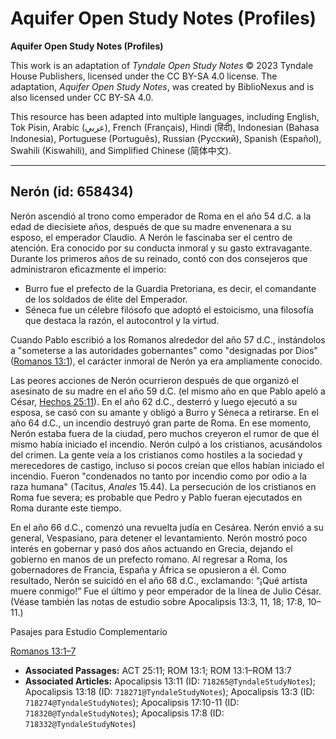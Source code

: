# Aquifer Open Study Notes (Profiles)

**Aquifer Open Study Notes (Profiles)**

This work is an adaptation of *Tyndale Open Study Notes* © 2023 Tyndale House Publishers, licensed under the CC BY\-SA 4\.0 license. The adaptation, *Aquifer Open Study Notes*, was created by BiblioNexus and is also licensed under CC BY\-SA 4\.0\.

This resource has been adapted into multiple languages, including English, Tok Pisin, Arabic (عربي), French (Français), Hindi (हिंदी), Indonesian (Bahasa Indonesia), Portuguese (Português), Russian (Русский), Spanish (Español), Swahili (Kiswahili), and Simplified Chinese (简体中文).



--------------------------------

## Nerón (id: 658434)

Nerón ascendió al trono como emperador de Roma en el año 54 d.C. a la edad de diecisiete años, después de que su madre envenenara a su esposo, el emperador Claudio. A Nerón le fascinaba ser el centro de atención. Era conocido por su conducta inmoral y su gasto extravagante. Durante los primeros años de su reinado, contó con dos consejeros que administraron eficazmente el imperio:

* Burro fue el prefecto de la Guardia Pretoriana, es decir, el comandante de los soldados de élite del Emperador.
* Séneca fue un célebre filósofo que adoptó el estoicismo, una filosofía que destaca la razón, el autocontrol y la virtud.

Cuando Pablo escribió a los Romanos alrededor del año 57 d.C., instándolos a "someterse a las autoridades gobernantes" como "designadas por Dios" ([Romanos 13:1](https://ref.ly/Rom13:1)), el carácter inmoral de Nerón ya era ampliamente conocido.

Las peores acciones de Nerón ocurrieron después de que organizó el asesinato de su madre en el año 59 d.C. (el mismo año en que Pablo apeló a César, [Hechos 25:11](https://ref.ly/Acts25:11)). En el año 62 d.C., desterró y luego ejecutó a su esposa, se casó con su amante y obligó a Burro y Séneca a retirarse. En el año 64 d.C., un incendio destruyó gran parte de Roma. En ese momento, Nerón estaba fuera de la ciudad, pero muchos creyeron el rumor de que él mismo había iniciado el incendio. Nerón culpó a los cristianos, acusándolos del crimen. La gente veía a los cristianos como hostiles a la sociedad y merecedores de castigo, incluso si pocos creían que ellos habían iniciado el incendio. Fueron "condenados no tanto por incendio como por odio a la raza humana" (Tacitus, *Anales* 15\.44\). La persecución de los cristianos en Roma fue severa; es probable que Pedro y Pablo fueran ejecutados en Roma durante este tiempo.

En el año 66 d.C., comenzó una revuelta judía en Cesárea. Nerón envió a su general, Vespasiano, para detener el levantamiento. Nerón mostró poco interés en gobernar y pasó dos años actuando en Grecia, dejando el gobierno en manos de un prefecto romano. Al regresar a Roma, los gobernadores de Francia, España y África se opusieron a él. Como resultado, Nerón se suicidó en el año 68 d.C., exclamando: “¡Qué artista muere conmigo!” Fue el último y peor emperador de la línea de Julio César. (Véase también las notas de estudio sobre Apocalipsis 13:3, 11, 18; 17:8, 10–11.)

Pasajes para Estudio Complementario

[Romanos 13:1–7](https://ref.ly/Rom13:1-Rom13:7)

* **Associated Passages:** ACT 25:11; ROM 13:1; ROM 13:1–ROM 13:7
* **Associated Articles:** Apocalipsis 13:11 (ID: `718265@TyndaleStudyNotes`); Apocalipsis 13:18 (ID: `718271@TyndaleStudyNotes`); Apocalipsis 13:3 (ID: `718274@TyndaleStudyNotes`); Apocalipsis 17:10-11 (ID: `718320@TyndaleStudyNotes`); Apocalipsis 17:8 (ID: `718332@TyndaleStudyNotes`)

